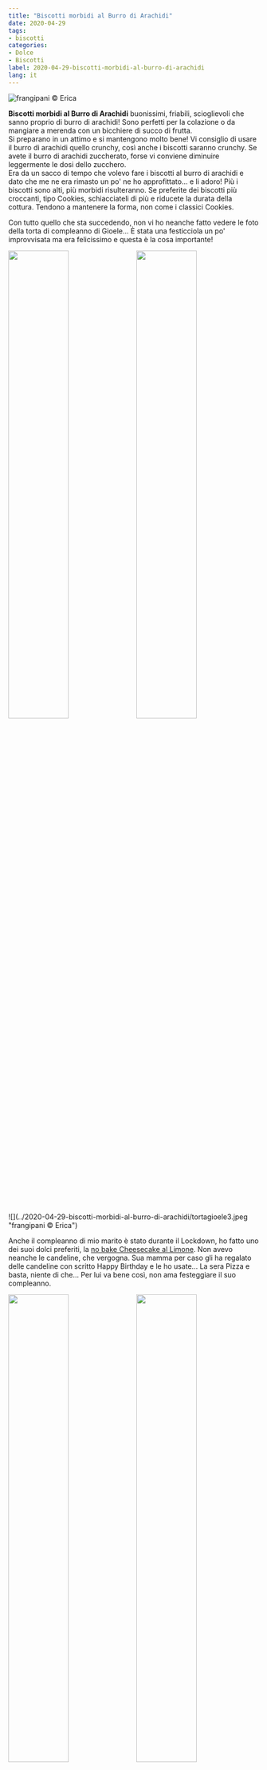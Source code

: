 ```yaml
---
title: "Biscotti morbidi al Burro di Arachidi"
date: 2020-04-29
tags:
- biscotti
categories:
- Dolce
- Biscotti
label: 2020-04-29-biscotti-morbidi-al-burro-di-arachidi
lang: it 
---
```

![](../2020-04-29-biscotti-morbidi-al-burro-di-arachidi/header.jpeg "frangipani © Erica")

**Biscotti morbidi al Burro di Arachidi** buonissimi, friabili, scioglievoli che sanno proprio di burro di arachidi! Sono perfetti per la colazione o da mangiare a merenda con un bicchiere di succo di frutta.
<br />
Si preparano in un attimo e si mantengono molto bene! Vi consiglio di usare il burro di arachidi quello crunchy, così anche i biscotti saranno crunchy. Se avete il burro di arachidi zuccherato, forse vi conviene diminuire leggermente le dosi dello zucchero.
<br />
Era da un sacco di tempo che volevo fare i biscotti al burro di arachidi e dato che me ne era rimasto un po' ne ho approfittato... e li adoro! Più i biscotti sono alti, più morbidi risulteranno. Se preferite dei biscotti più croccanti, tipo Cookies, schiacciateli di più e riducete la durata della cottura. Tendono a mantenere la forma, non come i classici Cookies.

Con tutto quello che sta succedendo, non vi ho neanche fatto vedere le foto della torta di compleanno di Gioele... È stata una festicciola un po' improvvisata ma era felicissimo e questa è la cosa importante!
<p>
  <div style="width: 100%; margin-bottom: 0">
    <img style="float: left; width: 49%; margin-right: 1%" src="../2020-04-29-biscotti-morbidi-al-burro-di-arachidi/tortagioele1.jpeg" alt="" title="frangipani © Erica" />
    <img style="float: left; width: 49%; margin-left: 1%" src="../2020-04-29-biscotti-morbidi-al-burro-di-arachidi/tortagioele2.jpeg" alt="" title="frangipani © Erica" />
    <div style="clear: both"></div>
  </div>
</p>
![](../2020-04-29-biscotti-morbidi-al-burro-di-arachidi/tortagioele3.jpeg "frangipani © Erica")

Anche il compleanno di mio marito è stato durante il Lockdown, ho fatto uno dei suoi dolci preferiti, la <a href="https://frangipani.raiano.ch/2016-09-03-no-bake-cheesecake-al-limone/" target="_blank">no bake Cheesecake al Limone</a>. Non avevo neanche le candeline, che vergogna. Sua mamma per caso gli ha regalato delle candeline con scritto Happy Birthday e le ho usate... La sera Pizza e basta, niente di che... Per lui va bene così, non ama festeggiare il suo compleanno.
<p>
  <div style="width: 100%; margin-bottom: 0">
    <img style="float: left; width: 49%; margin-right: 1%" src="../2020-04-29-biscotti-morbidi-al-burro-di-arachidi/tortaadri1.jpeg" alt="" title="frangipani © Erica" />
    <img style="float: left; width: 49%; margin-left: 1%" src="../2020-04-29-biscotti-morbidi-al-burro-di-arachidi/tortaadri2.jpeg" alt="" title="frangipani © Erica" />
    <div style="clear: both"></div>
  </div>
</p>

Il prossimo compleanno sarà quello di Gaia, anche lei durante il lockdown... Lei in confronto ama festeggiare il suo compleanno!

<div id="wrapper" style="text-align: center">
  <div id="yourdiv" style="display: inline-block;">
    <div class="ingredients" itemscope itemtype="http://schema.org/Recipe">
      <span itemprop="name" style="display:none;">Biscotti morbidi al Burro di Arachidi</span>
      <span itemprop="recipeCategory" style="display:none;">Dolce</span>
      <img itemprop="image" style="display:none;" class="ignore-gallery-item" src="../2020-04-29-biscotti-morbidi-al-burro-di-arachidi/header.jpeg"/>
      <span itemprop="author" style="display:none;">Erica Raiano</span>
      <span itemprop="description" style="display:none;">Biscotti morbidi al Burro di Arachidi buonissimi, friabili, scioglievoli che sanno proprio di burro di arachidi!</span>
      <div class="ingredients-title">Ingredienti</div>
      <table>
        <tbody>
          <tr itemprop="recipeIngredient">         
            <td>100gr</td>
            <td>burro</td>
          </tr>
          <tr itemprop="recipeIngredient">
            <td>130gr</td>
            <td>burro di arachidi non zuccherato</td>
          </tr>
          <tr itemprop="recipeIngredient">
            <td>100gr</td>
            <td>zucchero</td>
          </tr>
          <tr itemprop="recipeIngredient">
            <td>1/2 cucchiaino</td>
            <td>lievito per dolci</td>
          </tr>
          <tr itemprop="recipeIngredient">
            <td>1/2 cucchiaino</td>
            <td>bicarbonato</td>
          </tr>
          <tr itemprop="recipeIngredient">
            <td>1 pizzico</td>
            <td>sale</td>
          </tr>
          <tr itemprop="recipeIngredient">
            <td>qb</td>
            <td>vaniglia</td>
          </tr>      
          <tr itemprop="recipeIngredient">
            <td>1</td>
            <td>uovo</td>
          </tr>
          <tr itemprop="recipeIngredient"> 
            <td>200gr</td>
            <td>farina</td>
          </tr>
        </tbody>
      </table>
      <br></br>
      <i class="pull-right" style="font-size: 80%;">per 20-25 biscotti</i>
    </div>
  </div>
</div>


<h3>
  <font color="grey">
    <i class="fa-solid fa-gears"></i>
  </font> Preparazione
</h3>

Con il frullatore amalgamate bene il burro ed il burro di arachidi. Aggiungete lo zucchero e mescolate bene. Adesso aggiungete anche lievito, bicarbonato, sale e vaniglia, mescolate e poi aggiungete anche l'uovo e incorporate bene. Per ultimo mettete la farina e finite di impastare con le mani finché l'impasto sarà bello liscio. 
<br />
Formate tante palline grandi circa come una noce, adagiatele su di una teglia con sotto della carta forno e schiacciatele leggermente.
![](../2020-04-29-biscotti-morbidi-al-burro-di-arachidi/teglia.jpeg "frangipani © Erica")

Infornate i biscotti al burro di arachidi nel forno preriscaldato a 190°C ventilato per ca. 13-15min o finché avranno un colore leggermente dorato.
<br />
Fateli raffreddare un pochino prima di spostarli dalla teglia. Una volta freddi conservateli in un barattolo di latta o di vetro.
<p>
  <div style="width: 100%; margin-bottom: 0">
    <img style="float: left; width: 49%; margin-right: 1%" src="../2020-04-29-biscotti-morbidi-al-burro-di-arachidi/risultato1.jpeg" alt="" title="frangipani © Erica" />
    <img style="float: left; width: 49%; margin-left: 1%" src="../2020-04-29-biscotti-morbidi-al-burro-di-arachidi/risultato3.jpeg" alt="" title="frangipani © Erica" />
    <div style="clear: both"></div>
  </div>
</p>

![](../2020-04-29-biscotti-morbidi-al-burro-di-arachidi/risultato2.jpeg "frangipani © Erica")

<p>
  <div style="width: 100%; margin-bottom: 0">
    <img style="float: left; width: 49%; margin-right: 1%" src="../2020-04-29-biscotti-morbidi-al-burro-di-arachidi/risultato4.jpeg" alt="" title="frangipani © Erica" />
    <img style="float: left; width: 49%; margin-left: 1%" src="../2020-04-29-biscotti-morbidi-al-burro-di-arachidi/risultato5.jpeg" alt="" title="frangipani © Erica" />
    <div style="clear: both"></div>
  </div>
</p>

![](../2020-04-29-biscotti-morbidi-al-burro-di-arachidi/risultato6.jpeg "frangipani © Erica")

![](../2020-04-29-biscotti-morbidi-al-burro-di-arachidi/risultato7.jpeg "frangipani © Erica")

<h4>Buon appetito
  <font color="red">
    <i class="fa-regular fa-face-smile"></i>
  </font>
</h4>